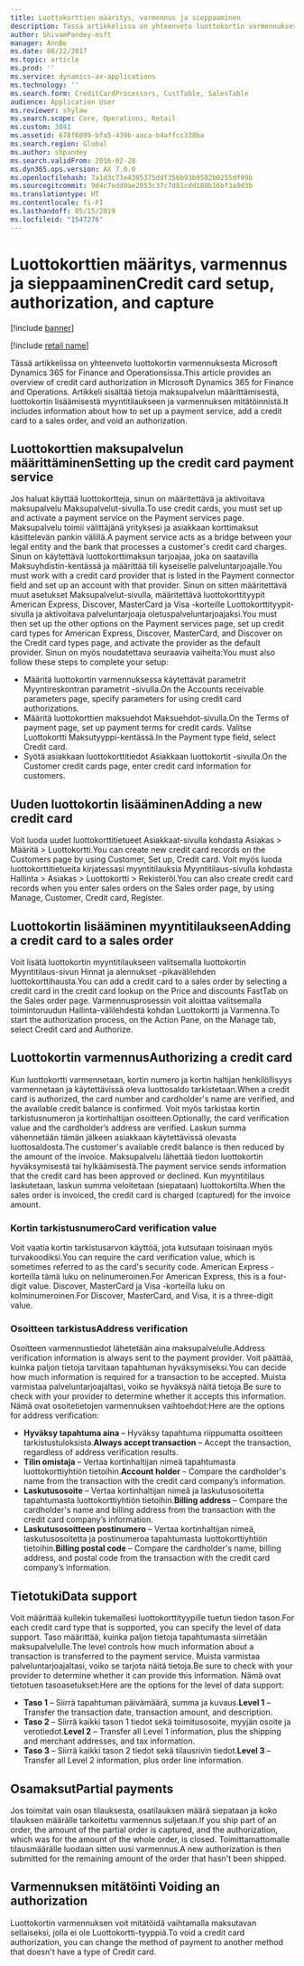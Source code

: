 ```yaml
---
title: Luottokorttien määritys, varmennus ja sieppaaminen
description: Tässä artikkelissa on yhteenveto luottokortin varmennuksesta Microsoft Dynamics 365 for Finance and Operationsissa. Artikkeli sisältää tietoja maksupalvelun määrittämisestä, luottokortin lisäämisestä myyntitilaukseen ja varmennuksen mitätöinnistä.
author: ShivamPandey-msft
manager: AnnBe
ms.date: 08/22/2017
ms.topic: article
ms.prod: ''
ms.service: dynamics-ax-applications
ms.technology: ''
ms.search.form: CreditCardProcessors, CustTable, SalesTable
audience: Application User
ms.reviewer: shylaw
ms.search.scope: Core, Operations, Retail
ms.custom: 3041
ms.assetid: 678f6899-bfa5-439b-aaca-b4affcc338ba
ms.search.region: Global
ms.author: shpandey
ms.search.validFrom: 2016-02-28
ms.dyn365.ops.version: AX 7.0.0
ms.openlocfilehash: 7a1d3c73e4305375ddf356b93b9502b0255df99b
ms.sourcegitcommit: 9d4c7edd0ae2053c37c7d81cdd180b16bf3a9d3b
ms.translationtype: HT
ms.contentlocale: fi-FI
ms.lasthandoff: 05/15/2019
ms.locfileid: "1547276"
---
```

# <a name="credit-card-setup-authorization-and-capture"></a><span data-ttu-id="2cbac-104">Luottokorttien määritys, varmennus ja sieppaaminen</span><span class="sxs-lookup"><span data-stu-id="2cbac-104">Credit card setup, authorization, and capture</span></span>

[!include [banner](../includes/banner.md)]

[!include [retail name](../includes/retail-name.md)]

<span data-ttu-id="2cbac-105">Tässä artikkelissa on yhteenveto luottokortin varmennuksesta Microsoft Dynamics 365 for Finance and Operationsissa.</span><span class="sxs-lookup"><span data-stu-id="2cbac-105">This article provides an overview of credit card authorization in Microsoft Dynamics 365 for Finance and Operations.</span></span> <span data-ttu-id="2cbac-106">Artikkeli sisältää tietoja maksupalvelun määrittämisestä, luottokortin lisäämisestä myyntitilaukseen ja varmennuksen mitätöinnistä.</span><span class="sxs-lookup"><span data-stu-id="2cbac-106">It includes information about how to set up a payment service, add a credit card to a sales order, and void an authorization.</span></span>

<a name="setting-up-the-credit-card-payment-service"></a><span data-ttu-id="2cbac-107">Luottokorttien maksupalvelun määrittäminen</span><span class="sxs-lookup"><span data-stu-id="2cbac-107">Setting up the credit card payment service</span></span>
------------------------------------------

<span data-ttu-id="2cbac-108">Jos haluat käyttää luottokortteja, sinun on määritettävä ja aktivoitava maksupalvelu Maksupalvelut-sivulla.</span><span class="sxs-lookup"><span data-stu-id="2cbac-108">To use credit cards, you must set up and activate a payment service on the Payment services page.</span></span> <span data-ttu-id="2cbac-109">Maksupalvelu toimii välittäjänä yrityksesi ja asiakkaan korttimaksut käsittelevän pankin välillä.</span><span class="sxs-lookup"><span data-stu-id="2cbac-109">A payment service acts as a bridge between your legal entity and the bank that processes a customer's credit card charges.</span></span> <span data-ttu-id="2cbac-110">Sinun on käytettävä luottokorttimaksun tarjoajaa, joka on saatavilla Maksuyhdistin-kentässä ja määrittää tili kyseiselle palveluntarjoajalle.</span><span class="sxs-lookup"><span data-stu-id="2cbac-110">You must work with a credit card provider that is listed in the Payment connector field and set up an account with that provider.</span></span> <span data-ttu-id="2cbac-111">Sinun on sitten määritettävä muut asetukset Maksupalvelut-sivulla, määritettävä luottokorttityypit American Express, Discover, MasterCard ja Visa -korteille Luottokorttityypit-sivulla ja aktivoitava palveluntarjoaja oletuspalveluntarjoajaksi.</span><span class="sxs-lookup"><span data-stu-id="2cbac-111">You must then set up the other options on the Payment services page, set up credit card types for American Express, Discover, MasterCard, and Discover on the Credit card types page, and activate the provider as the default provider.</span></span> <span data-ttu-id="2cbac-112">Sinun on myös noudatettava seuraavia vaiheita:</span><span class="sxs-lookup"><span data-stu-id="2cbac-112">You must also follow these steps to complete your setup:</span></span>
-   <span data-ttu-id="2cbac-113">Määritä luottokortin varmennuksessa käytettävät parametrit Myyntireskontran parametrit -sivulla.</span><span class="sxs-lookup"><span data-stu-id="2cbac-113">On the Accounts receivable parameters page, specify parameters for using credit card authorizations.</span></span>
-   <span data-ttu-id="2cbac-114">Määritä luottokorttien maksuehdot Maksuehdot-sivulla.</span><span class="sxs-lookup"><span data-stu-id="2cbac-114">On the Terms of payment page, set up payment terms for credit cards.</span></span> <span data-ttu-id="2cbac-115">Valitse Luottokortti Maksutyyppi-kentässä.</span><span class="sxs-lookup"><span data-stu-id="2cbac-115">In the Payment type field, select Credit card.</span></span>
-   <span data-ttu-id="2cbac-116">Syötä asiakkaan luottokorttitiedot Asiakkaan luottokortit -sivulla.</span><span class="sxs-lookup"><span data-stu-id="2cbac-116">On the Customer credit cards page, enter credit card information for customers.</span></span>

## <a name="adding-a-new-credit-card"></a><span data-ttu-id="2cbac-117">Uuden luottokortin lisääminen</span><span class="sxs-lookup"><span data-stu-id="2cbac-117">Adding a new credit card</span></span>
<span data-ttu-id="2cbac-118">Voit luoda uudet luottokorttitietueet Asiakkaat-sivulla kohdasta Asiakas > Määritä > Luottokortti.</span><span class="sxs-lookup"><span data-stu-id="2cbac-118">You can create new credit card records on the Customers page by using Customer, Set up, Credit card.</span></span> <span data-ttu-id="2cbac-119">Voit myös luoda luottokorttitietueita kirjatessasi myyntitilauksia Myyntitilaus-sivulla kohdasta Hallinta > Asiakas > Luottokortti > Rekisteröi.</span><span class="sxs-lookup"><span data-stu-id="2cbac-119">You can also create credit card records when you enter sales orders on the Sales order page, by using Manage, Customer, Credit card, Register.</span></span>

<a name="adding-a-credit-card-to-a-sales-order"></a><span data-ttu-id="2cbac-120">Luottokortin lisääminen myyntitilaukseen</span><span class="sxs-lookup"><span data-stu-id="2cbac-120">Adding a credit card to a sales order</span></span>
-------------------------------------

<span data-ttu-id="2cbac-121">Voit lisätä luottokortin myyntitilaukseen valitsemalla luottokortin Myyntitilaus-sivun Hinnat ja alennukset -pikavälilehden luottokorttihausta.</span><span class="sxs-lookup"><span data-stu-id="2cbac-121">You can add a credit card to a sales order by selecting a credit card in the credit card lookup on the Price and discounts FastTab on the Sales order page.</span></span> <span data-ttu-id="2cbac-122">Varmennusprosessin voit aloittaa valitsemalla toimintoruudun Hallinta-välilehdestä kohdan Luottokortti ja Varmenna.</span><span class="sxs-lookup"><span data-stu-id="2cbac-122">To start the authorization process, on the Action Pane, on the Manage tab, select Credit card and Authorize.</span></span>

<a name="authorizing-a-credit-card"></a><span data-ttu-id="2cbac-123">Luottokortin varmennus</span><span class="sxs-lookup"><span data-stu-id="2cbac-123">Authorizing a credit card</span></span>
-------------------------

<span data-ttu-id="2cbac-124">Kun luottokortti varmennetaan, kortin numero ja kortin haltijan henkilöllisyys varmennetaan ja käytettävissä oleva luottosaldo tarkistetaan.</span><span class="sxs-lookup"><span data-stu-id="2cbac-124">When a credit card is authorized, the card number and cardholder's name are verified, and the available credit balance is confirmed.</span></span> <span data-ttu-id="2cbac-125">Voit myös tarkistaa kortin tarkistusnumeron ja kortinhaltijan osoitteen.</span><span class="sxs-lookup"><span data-stu-id="2cbac-125">Optionally, the card verification value and the cardholder’s address are verified.</span></span> <span data-ttu-id="2cbac-126">Laskun summa vähennetään tämän jälkeen asiakkaan käytettävissä olevasta luottosaldosta.</span><span class="sxs-lookup"><span data-stu-id="2cbac-126">The customer's available credit balance is then reduced by the amount of the invoice.</span></span> <span data-ttu-id="2cbac-127">Maksupalvelu lähettää tiedon luottokortin hyväksymisestä tai hylkäämisestä.</span><span class="sxs-lookup"><span data-stu-id="2cbac-127">The payment service sends information that the credit card has been approved or declined.</span></span> <span data-ttu-id="2cbac-128">Kun myyntitilaus laskutetaan, laskun summa veloitetaan (siepataan) luottokortilta.</span><span class="sxs-lookup"><span data-stu-id="2cbac-128">When the sales order is invoiced, the credit card is charged (captured) for the invoice amount.</span></span>

### <a name="card-verification-value"></a><span data-ttu-id="2cbac-129">Kortin tarkistusnumero</span><span class="sxs-lookup"><span data-stu-id="2cbac-129">Card verification value</span></span>

<span data-ttu-id="2cbac-130">Voit vaatia kortin tarkistusarvon käyttöä, jota kutsutaan toisinaan myös turvakoodiksi.</span><span class="sxs-lookup"><span data-stu-id="2cbac-130">You can require the card verification value, which is sometimes referred to as the card's security code.</span></span> <span data-ttu-id="2cbac-131">American Express -korteilla tämä luku on nelinumeroinen.</span><span class="sxs-lookup"><span data-stu-id="2cbac-131">For American Express, this is a four-digit value.</span></span> <span data-ttu-id="2cbac-132">Discover, MasterCard ja Visa -korteilla luku on kolminumeroinen.</span><span class="sxs-lookup"><span data-stu-id="2cbac-132">For Discover, MasterCard, and Visa, it is a three-digit value.</span></span>

### <a name="address-verification"></a><span data-ttu-id="2cbac-133">Osoitteen tarkistus</span><span class="sxs-lookup"><span data-stu-id="2cbac-133">Address verification</span></span>

<span data-ttu-id="2cbac-134">Osoitteen varmennustiedot lähetetään aina maksupalvelulle.</span><span class="sxs-lookup"><span data-stu-id="2cbac-134">Address verification information is always sent to the payment provider.</span></span> <span data-ttu-id="2cbac-135">Voit päättää, kuinka paljon tietoja tarvitaan tapahtuman hyväksymiseksi.</span><span class="sxs-lookup"><span data-stu-id="2cbac-135">You can decide how much information is required for a transaction to be accepted.</span></span> <span data-ttu-id="2cbac-136">Muista varmistaa palveluntarjoajaltasi, voiko se hyväksyä näitä tietoja.</span><span class="sxs-lookup"><span data-stu-id="2cbac-136">Be sure to check with your provider to determine whether it accepts this information.</span></span> <span data-ttu-id="2cbac-137">Nämä ovat osoitetietojen varmennuksen vaihtoehdot:</span><span class="sxs-lookup"><span data-stu-id="2cbac-137">Here are the options for address verification:</span></span>
-   <span data-ttu-id="2cbac-138">**Hyväksy tapahtuma aina** – Hyväksy tapahtuma riippumatta osoitteen tarkistustuloksista.</span><span class="sxs-lookup"><span data-stu-id="2cbac-138">**Always accept transaction** – Accept the transaction, regardless of address verification results.</span></span>
-   <span data-ttu-id="2cbac-139">**Tilin omistaja** – Vertaa kortinhaltijan nimeä tapahtumasta luottokorttiyhtiön tietoihin.</span><span class="sxs-lookup"><span data-stu-id="2cbac-139">**Account holder** – Compare the cardholder's name from the transaction with the credit card company’s information.</span></span>
-   <span data-ttu-id="2cbac-140">**Laskutusosoite** – Vertaa kortinhaltijan nimeä ja laskutusosoitetta tapahtumasta luottokorttiyhtiön tietoihin.</span><span class="sxs-lookup"><span data-stu-id="2cbac-140">**Billing address** – Compare the cardholder's name and billing address from the transaction with the credit card company’s information.</span></span>
-   <span data-ttu-id="2cbac-141">**Laskutusosoitteen postinumero** – Vertaa kortinhaltijan nimeä, laskutusosoitetta ja postinumeroa tapahtumasta luottokorttiyhtiön tietoihin.</span><span class="sxs-lookup"><span data-stu-id="2cbac-141">**Billing postal code** – Compare the cardholder's name, billing address, and postal code from the transaction with the credit card company’s information.</span></span>

## <a name="data-support"></a><span data-ttu-id="2cbac-142">Tietotuki</span><span class="sxs-lookup"><span data-stu-id="2cbac-142">Data support</span></span>
<span data-ttu-id="2cbac-143">Voit määrittää kullekin tukemallesi luottokorttityypille tuetun tiedon tason.</span><span class="sxs-lookup"><span data-stu-id="2cbac-143">For each credit card type that is supported, you can specify the level of data support.</span></span> <span data-ttu-id="2cbac-144">Taso määrittää, kuinka paljon tietoja tapahtumasta siirretään maksupalvelulle.</span><span class="sxs-lookup"><span data-stu-id="2cbac-144">The level controls how much information about a transaction is transferred to the payment service.</span></span> <span data-ttu-id="2cbac-145">Muista varmistaa palveluntarjoajaltasi, voiko se tarjota näitä tietoja.</span><span class="sxs-lookup"><span data-stu-id="2cbac-145">Be sure to check with your provider to determine whether it can provide this information.</span></span> <span data-ttu-id="2cbac-146">Nämä ovat tietotuen tasoasetukset:</span><span class="sxs-lookup"><span data-stu-id="2cbac-146">Here are the options for the level of data support:</span></span>
-   <span data-ttu-id="2cbac-147">**Taso 1** – Siirrä tapahtuman päivämäärä, summa ja kuvaus.</span><span class="sxs-lookup"><span data-stu-id="2cbac-147">**Level 1** – Transfer the transaction date, transaction amount, and description.</span></span>
-   <span data-ttu-id="2cbac-148">**Taso 2** – Siirrä kaikki tason 1 tiedot sekä toimitusosoite, myyjän osoite ja verotiedot.</span><span class="sxs-lookup"><span data-stu-id="2cbac-148">**Level 2** – Transfer all Level 1 information, plus the shipping and merchant addresses, and tax information.</span></span>
-   <span data-ttu-id="2cbac-149">**Taso 3** – Siirrä kaikki tason 2 tiedot sekä tilausrivin tiedot.</span><span class="sxs-lookup"><span data-stu-id="2cbac-149">**Level 3** – Transfer all Level 2 information, plus order line information.</span></span>

## <a name="partial-payments"></a><span data-ttu-id="2cbac-150">Osamaksut</span><span class="sxs-lookup"><span data-stu-id="2cbac-150">Partial payments</span></span>
<span data-ttu-id="2cbac-151">Jos toimitat vain osan tilauksesta, osatilauksen määrä siepataan ja koko tilauksen määrälle tarkoitettu varmennus suljetaan.</span><span class="sxs-lookup"><span data-stu-id="2cbac-151">If you ship part of an order, the amount of the partial order is captured, and the authorization, which was for the amount of the whole order, is closed.</span></span> <span data-ttu-id="2cbac-152">Toimittamattomalle tilausmäärälle luodaan sitten uusi varmennus.</span><span class="sxs-lookup"><span data-stu-id="2cbac-152">A new authorization is then submitted for the remaining amount of the order that hasn't been shipped.</span></span>

## <a name="voiding-an-authorization"></a><span data-ttu-id="2cbac-153">Varmennuksen mitätöinti </span><span class="sxs-lookup"><span data-stu-id="2cbac-153">Voiding an authorization</span></span>
<span data-ttu-id="2cbac-154">Luottokortin varmennuksen voit mitätöidä vaihtamalla maksutavan sellaiseksi, jolla ei ole Luottokortti-tyyppiä.</span><span class="sxs-lookup"><span data-stu-id="2cbac-154">To void a credit card authorization, you can change the method of payment to another method that doesn't have a type of Credit card.</span></span>





